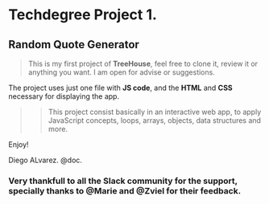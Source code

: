 # Techdegree Project 1.

## Random Quote Generator

> This is my first project of **TreeHouse**, feel free to clone it, review it or anything you want. I am open for advise or suggestions.

The project uses just one file with **JS code**, and the **HTML** and **CSS** necessary for displaying the app.

>> This project consist basically in an interactive web app, to apply JavaScript concepts, loops, arrays, objects, data structures and more.


Enjoy!

Diego ALvarez. @doc.

### Very thankfull to all the Slack community for the support, specially thanks to @Marie and @Zviel for their feedback.

